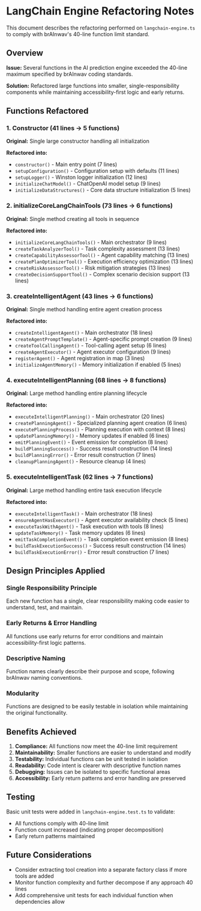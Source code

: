 <!--
file_path: "packages/orchestration/src/REFACTORING_NOTES.md"
description: "Documentation of LangChain Engine refactoring for 40-line compliance"
maintainer: "@jamiescottcraik"
last_updated: "2025-01-16"
version: "1.0.0"
status: "active"
ai_generated_by: human
ai_provenance_hash: N/A
-->

# LangChain Engine Refactoring Notes

This document describes the refactoring performed on `langchain-engine.ts` to comply with brAInwav's 40-line function limit standard.

## Overview

**Issue:** Several functions in the AI prediction engine exceeded the 40-line maximum specified by brAInwav coding standards.

**Solution:** Refactored large functions into smaller, single-responsibility components while maintaining accessibility-first logic and early returns.

## Functions Refactored

### 1. Constructor (41 lines → 5 functions)

**Original:** Single large constructor handling all initialization

**Refactored into:**

- `constructor()` - Main entry point (7 lines)
- `setupConfiguration()` - Configuration setup with defaults (11 lines)
- `setupLogger()` - Winston logger initialization (12 lines)
- `initializeChatModel()` - ChatOpenAI model setup (9 lines)
- `initializeDataStructures()` - Core data structure initialization (5 lines)

### 2. initializeCoreLangChainTools (73 lines → 6 functions)

**Original:** Single method creating all tools in sequence

**Refactored into:**

- `initializeCoreLangChainTools()` - Main orchestrator (9 lines)
- `createTaskAnalyzerTool()` - Task complexity assessment (13 lines)
- `createCapabilityAssessorTool()` - Agent capability matching (13 lines)
- `createPlanOptimizerTool()` - Execution efficiency optimization (13 lines)
- `createRiskAssessorTool()` - Risk mitigation strategies (13 lines)
- `createDecisionSupportTool()` - Complex scenario decision support (13 lines)

### 3. createIntelligentAgent (43 lines → 6 functions)

**Original:** Single method handling entire agent creation process

**Refactored into:**

- `createIntelligentAgent()` - Main orchestrator (18 lines)
- `createAgentPromptTemplate()` - Agent-specific prompt creation (9 lines)
- `createToolCallingAgent()` - Tool-calling agent setup (6 lines)
- `createAgentExecutor()` - Agent executor configuration (9 lines)
- `registerAgent()` - Agent registration in map (3 lines)
- `initializeAgentMemory()` - Memory initialization if enabled (5 lines)

### 4. executeIntelligentPlanning (68 lines → 8 functions)

**Original:** Large method handling entire planning lifecycle

**Refactored into:**

- `executeIntelligentPlanning()` - Main orchestrator (20 lines)
- `createPlanningAgent()` - Specialized planning agent creation (6 lines)
- `executePlanningProcess()` - Planning execution with context (8 lines)
- `updatePlanningMemory()` - Memory updates if enabled (6 lines)
- `emitPlanningEvent()` - Event emission for completion (8 lines)
- `buildPlanningSuccess()` - Success result construction (14 lines)
- `buildPlanningError()` - Error result construction (7 lines)
- `cleanupPlanningAgent()` - Resource cleanup (4 lines)

### 5. executeIntelligentTask (62 lines → 7 functions)

**Original:** Large method handling entire task execution lifecycle

**Refactored into:**

- `executeIntelligentTask()` - Main orchestrator (18 lines)
- `ensureAgentHasExecutor()` - Agent executor availability check (5 lines)
- `executeTaskWithAgent()` - Task execution with tools (8 lines)
- `updateTaskMemory()` - Task memory updates (6 lines)
- `emitTaskCompletionEvent()` - Task completion event emission (8 lines)
- `buildTaskExecutionSuccess()` - Success result construction (14 lines)
- `buildTaskExecutionError()` - Error result construction (7 lines)

## Design Principles Applied

### Single Responsibility Principle

Each new function has a single, clear responsibility making code easier to understand, test, and maintain.

### Early Returns & Error Handling

All functions use early returns for error conditions and maintain accessibility-first logic patterns.

### Descriptive Naming

Function names clearly describe their purpose and scope, following brAInwav naming conventions.

### Modularity

Functions are designed to be easily testable in isolation while maintaining the original functionality.

## Benefits Achieved

1. **Compliance:** All functions now meet the 40-line limit requirement
2. **Maintainability:** Smaller functions are easier to understand and modify
3. **Testability:** Individual functions can be unit tested in isolation
4. **Readability:** Code intent is clearer with descriptive function names
5. **Debugging:** Issues can be isolated to specific functional areas
6. **Accessibility:** Early return patterns and error handling are preserved

## Testing

Basic unit tests were added in `langchain-engine.test.ts` to validate:

- All functions comply with 40-line limit
- Function count increased (indicating proper decomposition)
- Early return patterns maintained

## Future Considerations

- Consider extracting tool creation into a separate factory class if more tools are added
- Monitor function complexity and further decompose if any approach 40 lines
- Add comprehensive unit tests for each individual function when dependencies allow

<!-- © 2025 brAInwav LLC — every line reduces barriers, enhances security, and supports resilient AI engineering. -->
